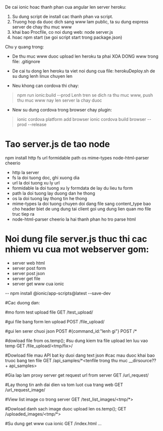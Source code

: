 

De cai ionic hoac thanh phan cua angular len server heroku:
1. Su dung script de install cac thanh phan va script.
2. Truong hop da duoc dich sang www lam public, ta su dung express server de chay thu muc www
3. khai bao Procfile, co noi dung web: node server.js 
4. hoac npm start (se goi script start trong package.json)

Chu y quang trong: 
- De thu muc www duoc upload len heroku ta phai XOA DONG www trong file: .gitignore
- De cai tu dong len heroku ta viet noi dung cua file: herokuDeploy.sh de su dung lenh linux chuyen len

- Neu khong can cordova thi chay:
> npm run ionic:build --prod
Lenh tren se dich ra thu muc www, push thu muc www nay len server la chay duoc

- New su dung cordova trong browser chay plugin: 
> ionic cordova platform add browser
> ionic cordova build browser --prod --release


# Tao server.js de tao node 
npm install http fs url formidable path os mime-types node-html-parser cheerio
- http la server
- fs la doi tuong doc, ghi xuong dia
- url la doi tuong xu ly url 
- formidable la doi tuong xu ly formdata de lay du lieu tu form 
- path la doi tuong lay duong dan he thong
- os la doi tuong lay thong tin he thong
- mime-types la doi tuong chuyen doi dang file sang content_type bao cho header 
biet de ung dung tai client goi ung dung lien quan mo file truc tiep ra
- node-html-parser cheerio la hai thanh phan ho tro parse html 

# Noi dung file server.js thuc thi cac nhiem vu cua mot webserver gom:
- server web html
- server post form
- server post json
- server get file
- server get www cua ionic


-- npm install @ionic/app-scripts@latest --save-dev



#Cac duong dan:

#mo form test upload file
GET /test_upload/

#gui file bang form len upload
POST /file_upload/

#gui len serer chuoi json POST
#{command_id:"lenh gi"}
POST /*

#dowload file from os.temp();
#su dung kiem tra file upload len luu vao temp
GET /file_upload/<tmp/fix>/<tenfile>

#Dowload file mau API bat ky duoi dang text json
#cac mau duoc khai bao truoc bang ten file
GET /api_samples/*<tenfile trong thu muc __dirsource?? + api_samples>

#Gia lap lam proxy server get request url from server
GET /url_request/<url can truy van>

#Lay thong tin anh dai dien va tom luot cua trang web
GET /url_request_image/<url can truy van>

#View list image co trong server
GET /test_list_images/<tmp/*>

#Dowload danh sach image duoc upload len os.temp();
GET /uploaded_images/<tmp/*>

#Su dung get www cua ionic
GET /index.html ...




